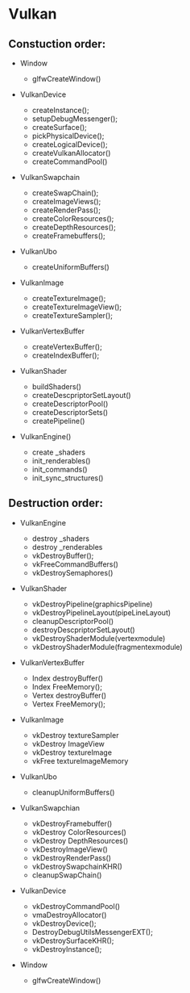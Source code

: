 # Vulkan

 ##  Constuction order:


- Window
  - glfwCreateWindow()

- VulkanDevice
  - createInstance();
  - setupDebugMessenger();
  - createSurface();
  - pickPhysicalDevice();
  - createLogicalDevice();
  - createVulkanAllocator()
  - createCommandPool()

- VulkanSwapchain
  - createSwapChain();
  - createImageViews();
  - createRenderPass();
  - createColorResources();
  - createDepthResources();
  - createFramebuffers();
- VulkanUbo
  - createUniformBuffers()

- VulkanImage
  - createTextureImage();
  - createTextureImageView();
  - createTextureSampler();

- VulkanVertexBuffer
  - createVertexBuffer();
  - createIndexBuffer();

- VulkanShader
  - buildShaders()
  - createDescpriptorSetLayout()
  - createDescriptorPool()
  - createDescriptorSets()
  - createPipeline()

- VulkanEngine()
  - create _shaders
  - init_renderables()
  - init_commands()
  - init_sync_structures()

 ## Destruction order:

- VulkanEngine
  - destroy _shaders
  - destroy _renderables
  - vkDestroyBuffer();
  - vkFreeCommandBuffers()
  - vkDestroySemaphores()
  
- VulkanShader
  - vkDestroyPipeline(graphicsPipeline)
  - vkDestroyPipelineLayout(pipeLineLayout)
  - cleanupDescriptorPool()
  - destroyDescpriptorSetLayout()
  - vkDestroyShaderModule(vertexmodule)
  - vkDestroyShaderModule(fragmentexmodule)

- VulkanVertexBuffer
  - Index destroyBuffer()
  - Index FreeMemory();
  - Vertex destroyBuffer()
  - Vertex FreeMemory();

- VulkanImage
  - vkDestroy textureSampler
  - vkDestroy ImageView
  - vkDestroy textureImage
  - vkFree textureImageMemory

- VulkanUbo
  - cleanupUniformBuffers()

- VulkanSwapchian
  - vkDestroyFramebuffer()
  - vkDestroy ColorResources()
  - vkDestroy DepthResources()
  - vkDestroyImageView()
  - vkDestroyRenderPass()
  - vkDestroySwapchainKHR()
  - cleanupSwapChain()

- VulkanDevice       
  - vkDestroyCommandPool()
  - vmaDestroyAllocator()
  - vkDestroyDevice();
  - DestroyDebugUtilsMessengerEXT();
  - vkDestroySurfaceKHR();
  - vkDestroyInstance();

- Window
  - glfwCreateWindow()



